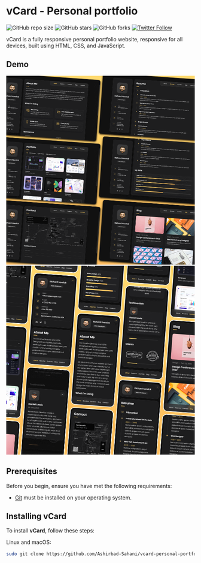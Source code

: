 
# vCard - Personal portfolio

![GitHub repo size](https://img.shields.io/github/repo-size/Ashirbad-Sahani/vcard-personal-portfolio)
![GitHub stars](https://img.shields.io/github/stars/Ashirbad-Sahani/vcard-personal-portfolio?style=social)
![GitHub forks](https://img.shields.io/github/forks/Ashirbad-Sahani/vcard-personal-portfolio?style=social)
[![Twitter Follow](https://img.shields.io/twitter/follow/ashirbad_sahani?style=social)](https://twitter.com/intent/follow?screen_name=ashirbad_sahani)


vCard is a fully responsive personal portfolio website, responsive for all devices, built using HTML, CSS, and JavaScript.

## Demo

![vCard Desktop Demo](./website-demo-image/desktop.png "Desktop Demo")
![vCard Mobile Demo](./website-demo-image/mobile.png "Mobile Demo")

## Prerequisites

Before you begin, ensure you have met the following requirements:

* [Git](https://git-scm.com/downloads "Download Git") must be installed on your operating system.

## Installing vCard

To install **vCard**, follow these steps:

Linux and macOS:

```bash
sudo git clone https://github.com/Ashirbad-Sahani/vcard-personal-portfolio.git
